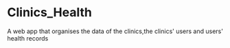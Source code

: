 # Clinics_Health

A web app that organises the data of the clinics,the clinics' users and users' health records
